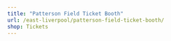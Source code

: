 ```yaml
---
title: "Patterson Field Ticket Booth"
url: /east-liverpool/patterson-field-ticket-booth/
shop: Tickets
---
```

